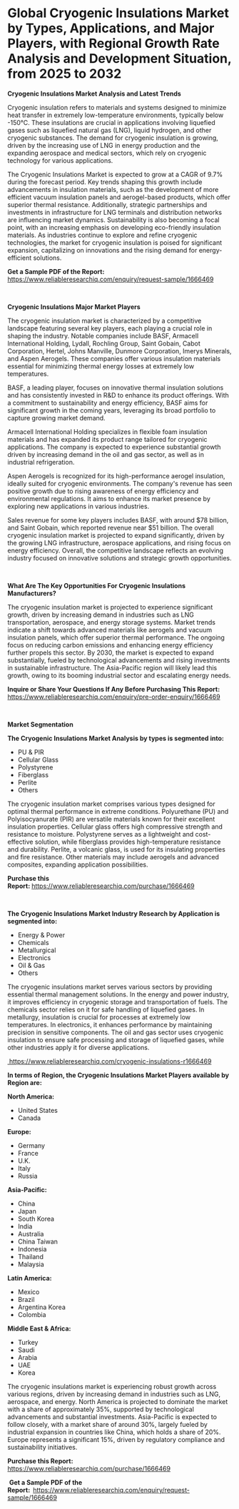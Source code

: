 <p><h1>Global Cryogenic Insulations Market by Types, Applications, and Major Players, with Regional Growth Rate Analysis and Development Situation, from 2025 to 2032</h1></p><p><strong>Cryogenic Insulations Market Analysis and Latest Trends</strong></p>
<p><p>Cryogenic insulation refers to materials and systems designed to minimize heat transfer in extremely low-temperature environments, typically below -150°C. These insulations are crucial in applications involving liquefied gases such as liquefied natural gas (LNG), liquid hydrogen, and other cryogenic substances. The demand for cryogenic insulation is growing, driven by the increasing use of LNG in energy production and the expanding aerospace and medical sectors, which rely on cryogenic technology for various applications.</p><p>The Cryogenic Insulations Market is expected to grow at a CAGR of 9.7% during the forecast period. Key trends shaping this growth include advancements in insulation materials, such as the development of more efficient vacuum insulation panels and aerogel-based products, which offer superior thermal resistance. Additionally, strategic partnerships and investments in infrastructure for LNG terminals and distribution networks are influencing market dynamics. Sustainability is also becoming a focal point, with an increasing emphasis on developing eco-friendly insulation materials. As industries continue to explore and refine cryogenic technologies, the market for cryogenic insulation is poised for significant expansion, capitalizing on innovations and the rising demand for energy-efficient solutions.</p></p>
<p><strong>Get a Sample PDF of the Report:&nbsp;</strong> <a href="https://www.reliableresearchiq.com/enquiry/request-sample/1666469?utm_campaign=2320&utm_medium=2&utm_source=Github&utm_content=ia&utm_term=16042025&utm_id=cryogenic-insulations">https://www.reliableresearchiq.com/enquiry/request-sample/1666469</a></p>
<p>&nbsp;</p>
<p><strong>Cryogenic Insulations Major Market Players</strong></p>
<p><p>The cryogenic insulation market is characterized by a competitive landscape featuring several key players, each playing a crucial role in shaping the industry. Notable companies include BASF, Armacell International Holding, Lydall, Rochling Group, Saint Gobain, Cabot Corporation, Hertel, Johns Manville, Dunmore Corporation, Imerys Minerals, and Aspen Aerogels. These companies offer various insulation materials essential for minimizing thermal energy losses at extremely low temperatures.</p><p>BASF, a leading player, focuses on innovative thermal insulation solutions and has consistently invested in R&D to enhance its product offerings. With a commitment to sustainability and energy efficiency, BASF aims for significant growth in the coming years, leveraging its broad portfolio to capture growing market demand.</p><p>Armacell International Holding specializes in flexible foam insulation materials and has expanded its product range tailored for cryogenic applications. The company is expected to experience substantial growth driven by increasing demand in the oil and gas sector, as well as in industrial refrigeration.</p><p>Aspen Aerogels is recognized for its high-performance aerogel insulation, ideally suited for cryogenic environments. The company's revenue has seen positive growth due to rising awareness of energy efficiency and environmental regulations. It aims to enhance its market presence by exploring new applications in various industries.</p><p>Sales revenue for some key players includes BASF, with around $78 billion, and Saint Gobain, which reported revenue near $51 billion. The overall cryogenic insulation market is projected to expand significantly, driven by the growing LNG infrastructure, aerospace applications, and rising focus on energy efficiency. Overall, the competitive landscape reflects an evolving industry focused on innovative solutions and strategic growth opportunities.</p></p>
<p>&nbsp;</p>
<p><strong>What Are The Key Opportunities For Cryogenic Insulations Manufacturers?</strong></p>
<p><p>The cryogenic insulation market is projected to experience significant growth, driven by increasing demand in industries such as LNG transportation, aerospace, and energy storage systems. Market trends indicate a shift towards advanced materials like aerogels and vacuum insulation panels, which offer superior thermal performance. The ongoing focus on reducing carbon emissions and enhancing energy efficiency further propels this sector. By 2030, the market is expected to expand substantially, fueled by technological advancements and rising investments in sustainable infrastructure. The Asia-Pacific region will likely lead this growth, owing to its booming industrial sector and escalating energy needs.</p></p>
<p><strong>Inquire or Share Your Questions If Any Before Purchasing This Report:</strong> <a href="https://www.reliableresearchiq.com/enquiry/pre-order-enquiry/1666469?utm_campaign=2320&utm_medium=2&utm_source=Github&utm_content=ia&utm_term=16042025&utm_id=cryogenic-insulations">https://www.reliableresearchiq.com/enquiry/pre-order-enquiry/1666469</a></p>
<p>&nbsp;</p>
<p><strong>Market Segmentation</strong></p>
<p><strong>The Cryogenic Insulations Market Analysis by types is segmented into:</strong></p>
<p><ul><li>PU & PIR</li><li>Cellular Glass</li><li>Polystyrene</li><li>Fiberglass</li><li>Perlite</li><li>Others</li></ul></p>
<p><p>The cryogenic insulation market comprises various types designed for optimal thermal performance in extreme conditions. Polyurethane (PU) and Polyisocyanurate (PIR) are versatile materials known for their excellent insulation properties. Cellular glass offers high compressive strength and resistance to moisture. Polystyrene serves as a lightweight and cost-effective solution, while fiberglass provides high-temperature resistance and durability. Perlite, a volcanic glass, is used for its insulating properties and fire resistance. Other materials may include aerogels and advanced composites, expanding application possibilities.</p></p>
<p><strong>Purchase this Report:&nbsp;</strong><a href="https://www.reliableresearchiq.com/purchase/1666469?utm_campaign=2320&utm_medium=2&utm_source=Github&utm_content=ia&utm_term=16042025&utm_id=cryogenic-insulations">https://www.reliableresearchiq.com/purchase/1666469</a></p>
<p>&nbsp;</p>
<p><strong>The Cryogenic Insulations Market Industry Research by Application is segmented into:</strong></p>
<p><ul><li>Energy & Power</li><li>Chemicals</li><li>Metallurgical</li><li>Electronics</li><li>Oil & Gas</li><li>Others</li></ul></p>
<p><p>The cryogenic insulations market serves various sectors by providing essential thermal management solutions. In the energy and power industry, it improves efficiency in cryogenic storage and transportation of fuels. The chemicals sector relies on it for safe handling of liquefied gases. In metallurgy, insulation is crucial for processes at extremely low temperatures. In electronics, it enhances performance by maintaining precision in sensitive components. The oil and gas sector uses cryogenic insulation to ensure safe processing and storage of liquefied gases, while other industries apply it for diverse applications.</p></p>
<p><a href="https://www.reliableresearchiq.com/cryogenic-insulations-r1666469?utm_campaign=2320&utm_medium=2&utm_source=Github&utm_content=ia&utm_term=16042025&utm_id=cryogenic-insulations">&nbsp;https://www.reliableresearchiq.com/cryogenic-insulations-r1666469</a></p>
<p><strong>In terms of Region, the Cryogenic Insulations Market Players available by Region are:</strong></p>
<p>
    <p> <strong> North America: </strong>
        <ul>
            <li>United States</li>
            <li>Canada</li>
        </ul>
        </p> 
    <p> <strong> Europe: </strong>
        <ul>
            <li>Germany</li>
            <li>France</li>
            <li>U.K.</li>
            <li>Italy</li>
            <li>Russia</li>
        </ul>
        </p> 
    <p> <strong> Asia-Pacific: </strong>
        <ul>
            <li>China</li>
            <li>Japan</li>
            <li>South Korea</li>
            <li>India</li>
            <li>Australia</li>
            <li>China Taiwan</li>
            <li>Indonesia</li>
            <li>Thailand</li>
            <li>Malaysia</li>
        </ul>
        </p> 
    <p> <strong> Latin America: </strong>
        <ul>
            <li>Mexico</li>
            <li>Brazil</li>
            <li>Argentina Korea</li>
            <li>Colombia</li>
        </ul>
        </p> 
    <p> <strong> Middle East & Africa: </strong>
        <ul>
            <li>Turkey</li>
            <li>Saudi</li>
            <li>Arabia</li>
            <li>UAE</li>
            <li>Korea</li>
        </ul>
    </p>
    </p>
<p><p>The cryogenic insulations market is experiencing robust growth across various regions, driven by increasing demand in industries such as LNG, aerospace, and energy. North America is projected to dominate the market with a share of approximately 35%, supported by technological advancements and substantial investments. Asia-Pacific is expected to follow closely, with a market share of around 30%, largely fueled by industrial expansion in countries like China, which holds a share of 20%. Europe represents a significant 15%, driven by regulatory compliance and sustainability initiatives.</p></p>
<p><strong>Purchase this Report: </strong><a href="https://www.reliableresearchiq.com/purchase/1666469?utm_campaign=2320&utm_medium=2&utm_source=Github&utm_content=ia&utm_term=16042025&utm_id=cryogenic-insulations">https://www.reliableresearchiq.com/purchase/1666469</a></p>
<p>&nbsp;<strong>Get a Sample PDF of the Report:&nbsp;&nbsp;</strong><a href="https://www.reliableresearchiq.com/enquiry/request-sample/1666469?utm_campaign=2320&utm_medium=2&utm_source=Github&utm_content=ia&utm_term=16042025&utm_id=cryogenic-insulations">https://www.reliableresearchiq.com/enquiry/request-sample/1666469</a></p>
<p><strong></strong></p>
<p><p></p><p></p><p></p></p>
